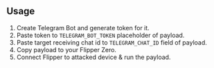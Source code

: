## Usage
1. Create Telegram Bot and generate token for it.
2. Paste token to `TELEGRAM_BOT_TOKEN` placeholder of payload.
3. Paste target receiving chat id to `TELEGRAM_CHAT_ID` field of payload.
4. Copy payload to your Flipper Zero.
5. Connect Flipper to attacked device & run the payload.
